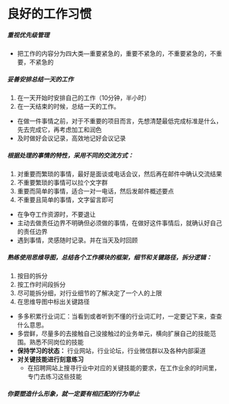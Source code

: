 # 良好的工作习惯
##### 重视优先级管理
- 把工作的内容分为四大类—重要紧急的，重要不紧急的，不重要紧急的，不重要，不紧急的
##### 妥善安排总结一天的工作
1. 在一天开始时安排自己的工作（10分钟，半小时）
2. 在一天结束的时候，总结一天的工作。
- 在做一件事情之前，对于不重要的项目而言，先想清楚最低完成标准是什么，先去完成它，再考虑加工和润色
- 及时做好会议记录，高效地记好会议记录
##### 根据处理的事情的特性，采用不同的交流方式：
1. 对重要而繁琐的事情，最好是面谈或电话会议，然后再在邮件中确认交流结果
2. 不重要繁琐的事情可以拉个文字群
3. 重要而简单的事情，适合一对一电话，然后发邮件概述要点
4. 不重要且简单的事情，文字留言即可
- 在争夺工作资源时，不要退让
- 主动去做责任边界不明确但必须做的事情，在做好这件事情后，就确认好自己的责任边界
- 遇到事情，灵感随时记录。并在当天及时回顾
##### 熟练使用思维导图，总结各个工作模块的框架，细节和关键路径，拆分逻辑：
1. 按目的拆分
2. 按工作时间段拆分
3. 尽可能拆分细，对行业细节的了解决定了一个人的上限
4. 在思维导图中标出关键路径
- 多多积累行业词汇：当看到或者听到不懂的行业词汇时，一定要记下来，查查什么意思。
- 多尝鲜，尽量多的去接触自己没接触过的业务单元，横向扩展自己的技能范围。熟悉不同岗位的技能
- **保持学习的状态：** 行业网站，行业论坛，行业微信群以及各种内部渠道
- **对关键技能进行刻意练习**
  - 在招聘网站上搜寻行业中对应的关键技能的要求，在工作业余的时间里，专门去练习这些技能
##### 你要塑造什么形象，就一定要有相匹配的行为举止
